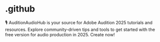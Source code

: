 # .github
🎙️ AuditionAudioHub is your source for Adobe Audition 2025 tutorials and resources. Explore community-driven tips and tools to get started with the free version for audio production in 2025. Create now!
